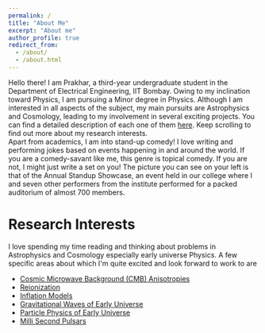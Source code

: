 ```yaml
---
permalink: /
title: "About Me"
excerpt: "About me"
author_profile: true
redirect_from: 
  - /about/
  - /about.html
---
```


Hello there! I am Prakhar, a third-year undergraduate student in the Department of Electrical Engineering, IIT Bombay. Owing to my inclination toward Physics, I am pursuing a Minor degree in Physics. Although I am interested in all aspects of the subject, my main pursuits are Astrophysics and Cosmology, leading to my involvement in several exciting projects. You can find a detailed description of each one of them [here](https://prakharbansal16.github.io/Projects/). Keep scrolling to find out more about my research interests.  
Apart from academics, I am into stand-up comedy! I love writing and performing jokes based on events happening in and around the world. If you are a comedy-savant like me, this genre is topical comedy. If you are not, I might just write a set on you! The picture you can see on your left is that of the Annual Standup Showcase, an event held in our college where I and seven other performers from the institute performed for a packed auditorium of almost 700 members.
# Research Interests
I love spending my time reading and thinking about problems in Astrophysics and Cosmology especially early universe Physics. A few specific areas about which I'm quite excited and look forward to work to are
  - [Cosmic Microwave Background (CMB) Anisotropies](https://en.wikipedia.org/wiki/Cosmic_microwave_background)
  - [Reionization](https://en.wikipedia.org/wiki/Reionization)
  - [Inflation Models](https://en.wikipedia.org/wiki/Inflation_(cosmology))
  - [Gravitational Waves of Early Universe]()
  - [Particle Physics of Early Universe]()
  - [Milli Second Pulsars](https://en.wikipedia.org/wiki/Millisecond_pulsar#:~:text=Millisecond%20pulsars%20are%20thought%20to%20be%20related%20to,companion%20star%20that%20has%20overflowed%20its%20Roche%20lobe.)
 


